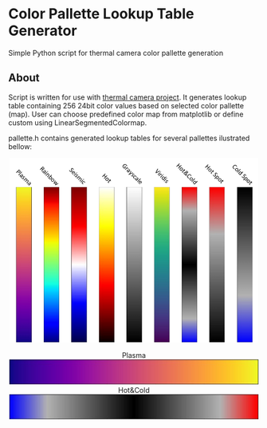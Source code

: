 # Color Pallette Lookup Table Generator
 Simple Python script for thermal camera color pallette generation 
## About
Script is written for use with [thermal camera project](https://github.com/OptoLAB/MLX90640-Thermal-Camera-STM32-STemWin). It generates lookup table containing 256 24bit color values based on selected color pallette (map). User can choose predefined color map from matplotlib or define custom using LinearSegmentedColormap.   

pallette.h contains generated lookup tables for several pallettes ilustrated bellow:

<p align="center">
<img src="https://github.com/OptoLAB/MLX90640-Thermal-Camera-STM32-STemWin/blob/main/pallette/color_pallettes.png" width="500"/>
</p>


<p align="center">
Plasma 
<img src="https://github.com/OptoLAB/Color-Pallette-Lookup-Table-Generator/blob/main/demo/img/plasma.jpg" width="500"/>
Hot&Cold 
<img src="https://github.com/OptoLAB/Color-Pallette-Lookup-Table-Generator/blob/main/demo/img/Hot%26Cold.jpg" width="500"/>
</p>
